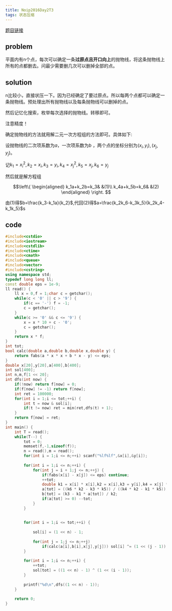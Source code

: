 ```yaml
---
title: Noip2016Day2T3
tags: 状态压缩
---
```


[题目链接](https://www.luogu.org/problem/P2831)

## problem

平面内有n个点，每次可以确定一条**过原点且开口向上**的抛物线，将这条抛物线上所有的点都删去。问最少需要删几次可以删掉全部的点。

## solution

n比较小，直接状压一下。因为已经确定了要过原点。所以每两个点都可以确定一条抛物线。预处理出所有抛物线以及每条抛物线可以删掉的点。

然后记忆化搜索，枚举每次选择的抛物线。转移即可。

注意精度！

确定抛物线的方法就用解二元一次方程组的方法即可。具体如下:

设抛物线的二次项系数为$a$，一次项系数为$b$ ，两个点的坐标分别为$(x_i,y_i),(x_j,y_j)$。

记$k_1=x_i^2,k_2=x_i,k_3=y_i,k_4=x_j^2,k_5=x_j,k_6=y_j$

然后就是解方程组

$$\left\{
\begin{aligned}
k_1a+k_2b=k_3& &(1)\\
k_4a+k_5b=k_6& &(2)
\end{aligned}
\right.
$$

由$(1)$得$b=\frac{k_3-k_1a}{k_2}$,代回$(2)$得$a=\frac{k_2k_6-k_3k_5}{k_2k_4-k_1k_5}$s
## code

```cpp
#include<cstdio>
#include<iostream>
#include<cstdlib>
#include<ctime>
#include<cmath>
#include<queue>
#include<vector>
#include<cstring>
using namespace std;
typedef long long ll;
const double eps = 1e-9;
ll read() {
	ll x = 0,f = 1;char c = getchar();
	while(c < '0' || c > '9') {
		if(c == '-') f = -1;
		c = getchar();
	}
	while(c >= '0' && c <= '9') {
		x = x * 10 + c - '0';
		c = getchar();
	}
	return x * f;
}
int tot;
bool calc(double a,double b,double x,double y) {
	return fabs(a * x * x + b * x - y) <= eps;
}
double x[20],y[20],a[400],b[400];
int sol[400];
int n,m,f[1 << 20];
int dfs(int now) {
	if(!now) return f[now] = 0;
	if(f[now] != -1) return f[now];
	int ret = 100000;
	for(int i = 1;i <= tot;++i) {
		int t = now & sol[i];
		if(t != now) ret = min(ret,dfs(t) + 1);
	}
	return f[now] = ret;
}
int main() {
	int T = read();
	while(T--) {
		tot = 0;
		memset(f,-1,sizeof(f));
		n = read(),m = read();
		for(int i = 1;i <= n;++i) scanf("%lf%lf",&x[i],&y[i]);
		
		for(int i = 1;i <= n;++i) {
			for(int j = i + 1;j <= n;++j) {
				if(fabs(x[i] - x[j]) <= eps) continue;
				++tot;
				double k1 = x[i] * x[i],k2 = x[i],k3 = y[i],k4 = x[j] * x[j],k5 = x[j],k6 = y[j];
				a[tot] = ((k6 * k2 - k3 * k5)) / ((k4 * k2 - k1 * k5));
				b[tot] = (k3 - k1 * a[tot]) / k2;
				if(a[tot] >= 0) --tot;
			}
		}
		
		
		for(int i = 1;i <= tot;++i) {
			
			sol[i] = (1 << n) - 1;
			
			for(int j = 1;j <= n;++j) 
				if(calc(a[i],b[i],x[j],y[j])) sol[i] ^= (1 << (j - 1));	
		}
		
		for(int i = 1;i <= n;++i) {
			++tot;
			sol[tot] = ((1 << n) - 1) ^ (1 << (i - 1));
		}
		
		printf("%d\n",dfs((1 << n) - 1));
	}
	
	return 0;
}

```
